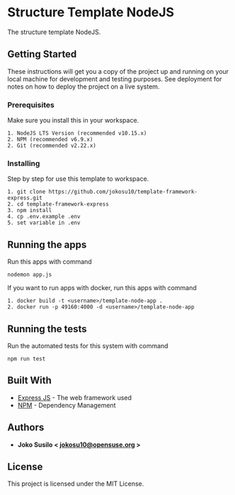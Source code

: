 # Structure Template NodeJS

The structure template NodeJS.

## Getting Started

These instructions will get you a copy of the project up and running on your local machine for development and testing purposes. See deployment for notes on how to deploy the project on a live system.

### Prerequisites

Make sure you install this in your workspace.

```
1. NodeJS LTS Version (recommended v10.15.x)
2. NPM (recommended v6.9.x)
2. Git (recommended v2.22.x)
```

### Installing

Step by step for use this template to workspace.
```
1. git clone https://github.com/jokosu10/template-framework-express.git
2. cd template-framework-express
3. npm install
4. cp .env.example .env
5. set variable in .env
```

## Running the apps
Run this apps with command
```
nodemon app.js
```
If you want to run apps with docker, run this apps with command
```
1. docker build -t <username>/template-node-app .
2. docker run -p 49160:4000 -d <username>/template-node-app
```

## Running the tests

Run the automated tests for this system with command
```
npm run test
```

## Built With

* [Express JS](https://expressjs.com/) - The web framework used
* [NPM](https://www.npmjs.com/) - Dependency Management

## Authors

* **Joko Susilo < jokosu10@opensuse.org >**

## License

This project is licensed under the MIT License.
